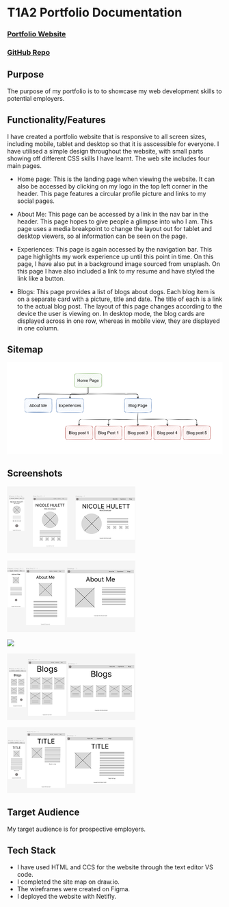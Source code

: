 # T1A2 Portfolio Documentation

### [Portfolio Website](https://magical-torrone-59ed03.netlify.app)

### [GitHub Repo](https://github.com/Coder-Nicki/NicoleHulett_T1A2)

## Purpose
The purpose of my portfolio is to to showcase my web development skills to potential employers.

## Functionality/Features
I have created a portfolio website that is responsive to all screen sizes, including mobile, tablet and desktop so that it is asscessible for everyone. I have utilised a simple design throughout the website, with small parts showing off different CSS skills I have learnt. The web site includes four main pages.

- Home page: This is the landing page when viewing the website. It can also be accessed by clicking on my logo in the top left corner in the header. This page features a circular profile picture and links to my social pages.

- About Me: This page can be accessed by a link in the nav bar in the header. This page hopes to give people a glimpse into who I am. This page uses a media breakpoint to change the layout out for tablet and desktop viewers, so al information can be seen on the page.

- Experiences: This page is again accessed by the navigation bar. This page highlights my work experience up until this point in time. On this page, I have also put in a background image sourced from unsplash. On this page I have also included a link to my resume and have styled the link like a button.

- Blogs: This page provides a list of blogs about dogs. Each blog item is on a separate card with a picture, title and date. The title of each is a link to the actual blog post. The layout of this page changes according to the device the user is viewing on. In desktop mode, the blog cards are displayed across in one row, whereas in mobile view, they are displayed in one column.

## Sitemap

![](wireframes/portfolioSitemap.drawio(2).png)

## Screenshots

![](wireframes/main.png)

![](wireframes/about-me.png)

![](wireframes/experience.png)

![](wireframes/blogs.png)

![](wireframes/blog-post.png)

## Target Audience
My target audience is for prospective employers. 

## Tech Stack
- I have used HTML and CCS for the website through the text editor VS code.
- I completed the site map on draw.io. 
- The wireframes were created on Figma. 
- I deployed the website with Netifly.